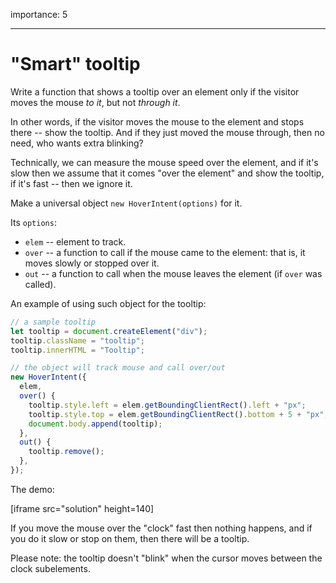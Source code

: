 importance: 5

---

# "Smart" tooltip

Write a function that shows a tooltip over an element only if the visitor moves the mouse _to it_, but not _through it_.

In other words, if the visitor moves the mouse to the element and stops there -- show the tooltip. And if they just moved the mouse through, then no need, who wants extra blinking?

Technically, we can measure the mouse speed over the element, and if it's slow then we assume that it comes "over the element" and show the tooltip, if it's fast -- then we ignore it.

Make a universal object `new HoverIntent(options)` for it.

Its `options`:

- `elem` -- element to track.
- `over` -- a function to call if the mouse came to the element: that is, it moves slowly or stopped over it.
- `out` -- a function to call when the mouse leaves the element (if `over` was called).

An example of using such object for the tooltip:

```js
// a sample tooltip
let tooltip = document.createElement("div");
tooltip.className = "tooltip";
tooltip.innerHTML = "Tooltip";

// the object will track mouse and call over/out
new HoverIntent({
  elem,
  over() {
    tooltip.style.left = elem.getBoundingClientRect().left + "px";
    tooltip.style.top = elem.getBoundingClientRect().bottom + 5 + "px";
    document.body.append(tooltip);
  },
  out() {
    tooltip.remove();
  },
});
```

The demo:

[iframe src="solution" height=140]

If you move the mouse over the "clock" fast then nothing happens, and if you do it slow or stop on them, then there will be a tooltip.

Please note: the tooltip doesn't "blink" when the cursor moves between the clock subelements.
